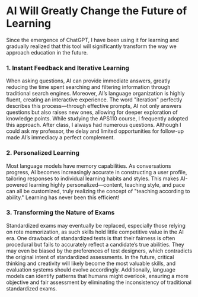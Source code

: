 # AI Will Greatly Change the Future of Learning

Since the emergence of ChatGPT, I have been using it for learning and gradually realized that this tool will significantly transform the way we approach education in the future.

### 1. Instant Feedback and Iterative Learning

When asking questions, AI can provide immediate answers, greatly reducing the time spent searching and filtering information through traditional search engines. Moreover, AI’s language organization is highly fluent, creating an interactive experience. The word "iteration" perfectly describes this process—through effective prompts, AI not only answers questions but also raises new ones, allowing for deeper exploration of knowledge points. While studying the APS110 course, I frequently adopted this approach. After class, I always had numerous questions. Although I could ask my professor, the delay and limited opportunities for follow-up made AI’s immediacy a perfect complement.

### 2. Personalized Learning

Most language models have memory capabilities. As conversations progress, AI becomes increasingly accurate in constructing a user profile, tailoring responses to individual learning habits and styles. This makes AI-powered learning highly personalized—content, teaching style, and pace can all be customized, truly realizing the concept of "teaching according to ability." Learning has never been this efficient!

### 3. Transforming the Nature of Exams

Standardized exams may eventually be replaced, especially those relying on rote memorization, as such skills hold little competitive value in the AI era. One drawback of standardized tests is that their fairness is often procedural but fails to accurately reflect a candidate’s true abilities. They may even be biased by the preferences of test designers, which contradicts the original intent of standardized assessments. In the future, critical thinking and creativity will likely become the most valuable skills, and evaluation systems should evolve accordingly. Additionally, language models can identify patterns that humans might overlook, ensuring a more objective and fair assessment by eliminating the inconsistency of traditional standardized exams.
